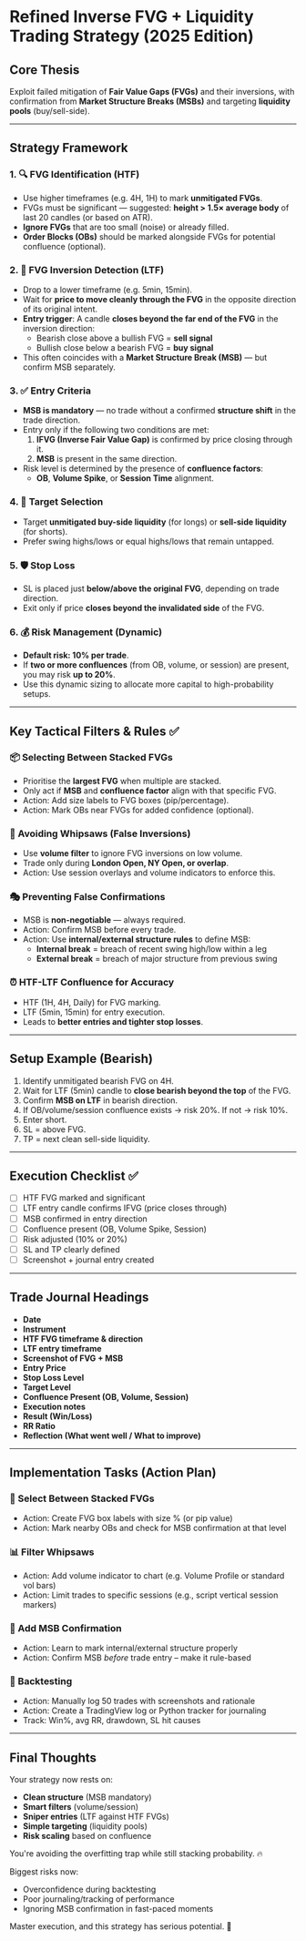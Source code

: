 # Refined Inverse FVG + Liquidity Trading Strategy (2025 Edition)

## Core Thesis

Exploit failed mitigation of **Fair Value Gaps (FVGs)** and their inversions, with confirmation from **Market Structure Breaks (MSBs)** and targeting **liquidity pools** (buy/sell-side).

---

## Strategy Framework

### 1. 🔍 FVG Identification (HTF)

- Use higher timeframes (e.g. 4H, 1H) to mark **unmitigated FVGs**.
- FVGs must be significant — suggested: **height > 1.5× average body** of last 20 candles (or based on ATR).
- **Ignore FVGs** that are too small (noise) or already filled.
- **Order Blocks (OBs)** should be marked alongside FVGs for potential confluence (optional).

### 2. 🔄 FVG Inversion Detection (LTF)

- Drop to a lower timeframe (e.g. 5min, 15min).
- Wait for **price to move cleanly through the FVG** in the opposite direction of its original intent.
- **Entry trigger**: A candle **closes beyond the far end of the FVG** in the inversion direction:
  - Bearish close above a bullish FVG = **sell signal**
  - Bullish close below a bearish FVG = **buy signal**
- This often coincides with a **Market Structure Break (MSB)** — but confirm MSB separately.

### 3. ✅ Entry Criteria

- **MSB is mandatory** — no trade without a confirmed **structure shift** in the trade direction.
- Entry only if the following two conditions are met:
  1. **IFVG (Inverse Fair Value Gap)** is confirmed by price closing through it.
  2. **MSB** is present in the same direction.
- Risk level is determined by the presence of **confluence factors**:
  - **OB**, **Volume Spike**, or **Session Time** alignment.

### 4. 🎯 Target Selection

- Target **unmitigated buy-side liquidity** (for longs) or **sell-side liquidity** (for shorts).
- Prefer swing highs/lows or equal highs/lows that remain untapped.

### 5. 🛡️ Stop Loss

- SL is placed just **below/above the original FVG**, depending on trade direction.
- Exit only if price **closes beyond the invalidated side** of the FVG.

### 6. 💰 Risk Management (Dynamic)

- **Default risk: 10% per trade**.
- If **two or more confluences** (from OB, volume, or session) are present, you may risk **up to 20%**.
- Use this dynamic sizing to allocate more capital to high-probability setups.

---

## Key Tactical Filters & Rules ✅

### 📦 Selecting Between Stacked FVGs

- Prioritise the **largest FVG** when multiple are stacked.
- Only act if **MSB** and **confluence factor** align with that specific FVG.
- Action: Add size labels to FVG boxes (pip/percentage).
- Action: Mark OBs near FVGs for added confidence (optional).

### 🎉 Avoiding Whipsaws (False Inversions)

- Use **volume filter** to ignore FVG inversions on low volume.
- Trade only during **London Open, NY Open, or overlap**.
- Action: Use session overlays and volume indicators to enforce this.

### 🎭 Preventing False Confirmations

- MSB is **non-negotiable** — always required.
- Action: Confirm MSB before every trade.
- Action: Use **internal/external structure rules** to define MSB:
  - **Internal break** = breach of recent swing high/low within a leg
  - **External break** = breach of major structure from previous swing

### ⏰ HTF-LTF Confluence for Accuracy

- HTF (1H, 4H, Daily) for FVG marking.
- LTF (5min, 15min) for entry execution.
- Leads to **better entries and tighter stop losses**.

---

## Setup Example (Bearish)

1. Identify unmitigated bearish FVG on 4H.
2. Wait for LTF (5min) candle to **close bearish beyond the top** of the FVG.
3. Confirm **MSB on LTF** in bearish direction.
4. If OB/volume/session confluence exists → risk 20%. If not → risk 10%.
5. Enter short.
6. SL = above FVG.
7. TP = next clean sell-side liquidity.

---

## Execution Checklist ✅

- [ ] HTF FVG marked and significant
- [ ] LTF entry candle confirms IFVG (price closes through)
- [ ] MSB confirmed in entry direction
- [ ] Confluence present (OB, Volume Spike, Session)
- [ ] Risk adjusted (10% or 20%)
- [ ] SL and TP clearly defined
- [ ] Screenshot + journal entry created

---

## Trade Journal Headings

- **Date**
- **Instrument**
- **HTF FVG timeframe & direction**
- **LTF entry timeframe**
- **Screenshot of FVG + MSB**
- **Entry Price**
- **Stop Loss Level**
- **Target Level**
- **Confluence Present (OB, Volume, Session)**
- **Execution notes**
- **Result (Win/Loss)**
- **RR Ratio**
- **Reflection (What went well / What to improve)**

---

## Implementation Tasks (Action Plan)

### 🔢 Select Between Stacked FVGs

- Action: Create FVG box labels with size % (or pip value)
- Action: Mark nearby OBs and check for MSB confirmation at that level

### 📊 Filter Whipsaws

- Action: Add volume indicator to chart (e.g. Volume Profile or standard vol bars)
- Action: Limit trades to specific sessions (e.g., script vertical session markers)

### 📐 Add MSB Confirmation

- Action: Learn to mark internal/external structure properly
- Action: Confirm MSB *before* trade entry – make it rule-based

### 🧪 Backtesting

- Action: Manually log 50 trades with screenshots and rationale
- Action: Create a TradingView log or Python tracker for journaling
- Track: Win%, avg RR, drawdown, SL hit causes

---

## Final Thoughts

Your strategy now rests on:

- **Clean structure** (MSB mandatory)
- **Smart filters** (volume/session)
- **Sniper entries** (LTF against HTF FVGs)
- **Simple targeting** (liquidity pools)
- **Risk scaling** based on confluence

You're avoiding the overfitting trap while still stacking probability. 🔥

Biggest risks now:
- Overconfidence during backtesting
- Poor journaling/tracking of performance
- Ignoring MSB confirmation in fast-paced moments

Master execution, and this strategy has serious potential. 🚀

